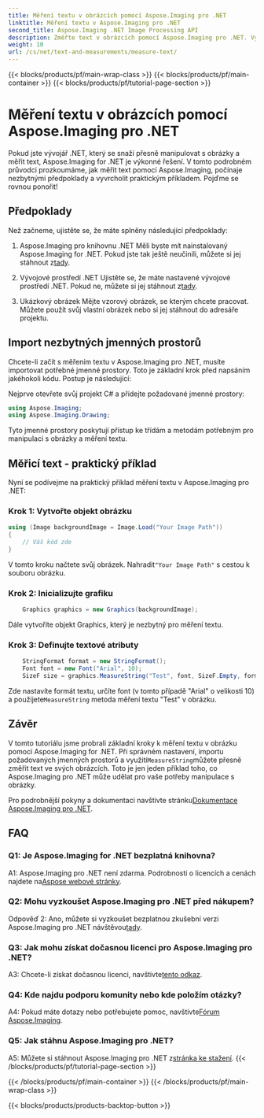 ```yaml
---
title: Měření textu v obrázcích pomocí Aspose.Imaging pro .NET
linktitle: Měření textu v Aspose.Imaging pro .NET
second_title: Aspose.Imaging .NET Image Processing API
description: Změřte text v obrázcích pomocí Aspose.Imaging pro .NET. Výkonná knihovna .NET. Přesné a efektivní měření textu.
weight: 10
url: /cs/net/text-and-measurements/measure-text/
---
```


{{< blocks/products/pf/main-wrap-class >}}
{{< blocks/products/pf/main-container >}}
{{< blocks/products/pf/tutorial-page-section >}}

# Měření textu v obrázcích pomocí Aspose.Imaging pro .NET

Pokud jste vývojář .NET, který se snaží přesně manipulovat s obrázky a měřit text, Aspose.Imaging for .NET je výkonné řešení. V tomto podrobném průvodci prozkoumáme, jak měřit text pomocí Aspose.Imaging, počínaje nezbytnými předpoklady a vyvrcholit praktickým příkladem. Pojďme se rovnou ponořit!

## Předpoklady

Než začneme, ujistěte se, že máte splněny následující předpoklady:

1. Aspose.Imaging pro knihovnu .NET
 Měli byste mít nainstalovaný Aspose.Imaging for .NET. Pokud jste tak ještě neučinili, můžete si jej stáhnout z[tady](https://releases.aspose.com/imaging/net/).

2. Vývojové prostředí .NET
 Ujistěte se, že máte nastavené vývojové prostředí .NET. Pokud ne, můžete si jej stáhnout z[tady](https://dotnet.microsoft.com/download).

3. Ukázkový obrázek
Mějte vzorový obrázek, se kterým chcete pracovat. Můžete použít svůj vlastní obrázek nebo si jej stáhnout do adresáře projektu.

## Import nezbytných jmenných prostorů

Chcete-li začít s měřením textu v Aspose.Imaging pro .NET, musíte importovat potřebné jmenné prostory. Toto je základní krok před napsáním jakéhokoli kódu. Postup je následující:

Nejprve otevřete svůj projekt C# a přidejte požadované jmenné prostory:

```csharp
using Aspose.Imaging;
using Aspose.Imaging.Drawing;
```

Tyto jmenné prostory poskytují přístup ke třídám a metodám potřebným pro manipulaci s obrázky a měření textu.

## Měřicí text - praktický příklad

Nyní se podívejme na praktický příklad měření textu v Aspose.Imaging pro .NET:

### Krok 1: Vytvořte objekt obrázku

```csharp
using (Image backgroundImage = Image.Load("Your Image Path"))
{
    // Váš kód zde
}
```

 V tomto kroku načtete svůj obrázek. Nahradit`"Your Image Path"` s cestou k souboru obrázku.

### Krok 2: Inicializujte grafiku

```csharp
    Graphics graphics = new Graphics(backgroundImage);
```

Dále vytvoříte objekt Graphics, který je nezbytný pro měření textu.

### Krok 3: Definujte textové atributy

```csharp
    StringFormat format = new StringFormat();
    Font font = new Font("Arial", 10);
    SizeF size = graphics.MeasureString("Test", font, SizeF.Empty, format);
```

 Zde nastavíte formát textu, určíte font (v tomto případě "Arial" o velikosti 10) a použijete`MeasureString` metoda měření textu "Test" v obrázku.

## Závěr

 V tomto tutoriálu jsme probrali základní kroky k měření textu v obrázku pomocí Aspose.Imaging for .NET. Při správném nastavení, importu požadovaných jmenných prostorů a využití`MeasureString`můžete přesně změřit text ve svých obrázcích. Toto je jen jeden příklad toho, co Aspose.Imaging pro .NET může udělat pro vaše potřeby manipulace s obrázky.

 Pro podrobnější pokyny a dokumentaci navštivte stránku[Dokumentace Aspose.Imaging pro .NET](https://reference.aspose.com/imaging/net/).

## FAQ

### Q1: Je Aspose.Imaging for .NET bezplatná knihovna?

 A1: Aspose.Imaging pro .NET není zdarma. Podrobnosti o licencích a cenách najdete na[Aspose webové stránky](https://purchase.aspose.com/buy).

### Q2: Mohu vyzkoušet Aspose.Imaging pro .NET před nákupem?

 Odpověď 2: Ano, můžete si vyzkoušet bezplatnou zkušební verzi Aspose.Imaging pro .NET návštěvou[tady](https://releases.aspose.com/). 

### Q3: Jak mohu získat dočasnou licenci pro Aspose.Imaging pro .NET?

 A3: Chcete-li získat dočasnou licenci, navštivte[tento odkaz](https://purchase.aspose.com/temporary-license/).

### Q4: Kde najdu podporu komunity nebo kde položím otázky?

 A4: Pokud máte dotazy nebo potřebujete pomoc, navštivte[Fórum Aspose.Imaging](https://forum.aspose.com/).

### Q5: Jak stáhnu Aspose.Imaging pro .NET?

 A5: Můžete si stáhnout Aspose.Imaging pro .NET z[stránka ke stažení](https://releases.aspose.com/imaging/net/).
{{< /blocks/products/pf/tutorial-page-section >}}

{{< /blocks/products/pf/main-container >}}
{{< /blocks/products/pf/main-wrap-class >}}

{{< blocks/products/products-backtop-button >}}
